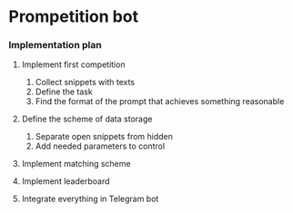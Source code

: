 # Prompetition bot

### Implementation plan

1. Implement first competition
   1. Collect snippets with texts
   2. Define the task
   3. Find the format of the prompt that achieves something reasonable

2. Define the scheme of data storage
   1. Separate open snippets from hidden
   2. Add needed parameters to control

3. Implement matching scheme

4. Implement leaderboard

5. Integrate everything in Telegram bot